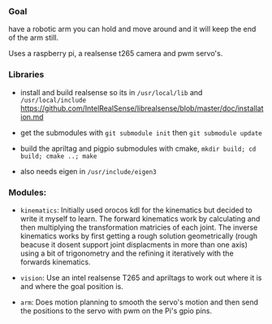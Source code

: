 ### Goal
have a robotic arm you can hold and move around and it will keep the end of the arm still.

Uses a raspberry pi, a realsense t265 camera and pwm servo's.

### Libraries
- install and build realsense so its in `/usr/local/lib` and `/usr/local/include` 
https://github.com/IntelRealSense/librealsense/blob/master/doc/installation.md

- get the submodules with `git submodule init` then `git submodule update`

- build the apriltag and pigpio submodules with cmake, `mkdir build; cd build; cmake ..; make`

- also needs eigen in `/usr/include/eigen3`

### Modules:
- `kinematics`:
    Initially used orocos kdl for the kinematics but decided to write it myself to learn.
    The forward kinematics work by calculating and then multiplying the transformation matricies of each joint. The inverse kinematics works by first getting a rough solution geometrically (rough beacuse it dosent support joint displacments in more than one axis) using a bit of trigonometry and the refining it iteratively with the forwards kinematics. 


- `vision`:
    Use an intel realsense T265 and apriltags to work out where it is and where the goal position is.


- `arm`:
    Does motion planning to smooth the servo's motion and then send the positions to the servo with pwm on the Pi's gpio pins. 

